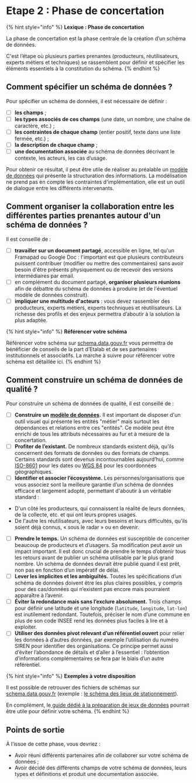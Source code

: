 # Etape 2 : Phase de concertation

{% hint style="info" %}
**Lexique : Phase de concertation**

La phase de concertation est la phase centrale de la création d’un schéma de données.&#x20;



C'est l’étape où plusieurs parties prenantes (producteurs, réutilisateurs, experts métiers et techniques) se rassemblent pour définir et spécifier les éléments essentiels à la constitution du schéma.
{% endhint %}

## Comment spécifier un schéma de données ?

Pour spécifier un schéma de données, il est nécessaire de définir :

* [ ] **les champs** ;
* [ ] **les types associés de ces champs** (une date, un nombre, une chaîne de caractère, etc.) ;
* [ ] **les contraintes de chaque champ** (entier positif, texte dans une liste fermée, etc.) ;
* [ ] **la description de chaque champ** ;
* [ ] **une documentation associée** au schéma de données décrivant le contexte, les acteurs, les cas d’usage.

Pour obtenir ce résultat, il peut être utile de réaliser au préalable un [modèle de données](https://guides.etalab.gouv.fr/qualite/documenter-les-donnees/#description-du-modele-de-donnees) qui présente la structuration des informations. La modélisation ne prend pas en compte les contraintes d'implémentation, elle est un outil de dialogue entre les différents intervenants.

## Comment organiser la collaboration entre les différentes parties prenantes autour d'un schéma de données ? <a href="#procedure-de-collaboration" id="procedure-de-collaboration"></a>

Il est conseillé de :&#x20;

* [ ] **travailler sur un document partagé**, accessible en ligne, tel qu'un Framapad ou Google Doc : l'important est que plusieurs contributeurs puissent contribuer (modifier ou mettre des commentaires) sans avoir besoin d'être présents physiquement ou de recevoir des versions intermédiaires par email.&#x20;
* [ ] en complément du document partagé, **organiser plusieurs réunions** afin de débattre du schéma de données à produire (et de l'éventuel modèle de données construit).
* [ ] **impliquer une multitude d'acteurs** : vous devez rassembler des producteurs, experts métiers, experts techniques et réutilisateurs. La richesse des profils et des enjeux permettra d’aboutir à la solution la plus adaptée.

{% hint style="info" %}
**Référencer votre schéma**

Référencer votre schéma sur [schema.data.gouv.fr](https://schema.data.gouv.fr/) vous permettra de bénéficier de conseils de la part d’Etalab et de ses partenaires institutionnels et associatifs. La marche à suivre pour référencer votre schéma est détaillée ici.
{% endhint %}

## Comment construire un schéma de données de qualité ? <a href="#grands-principes" id="grands-principes"></a>

Pour construire un schéma de données de qualité, il est conseillé de :&#x20;

* [ ] **Construire un** [**modèle de données**](https://guides.etalab.gouv.fr/qualite/documenter-les-donnees/#description-du-modele-de-donnees)**.** Il est important de disposer d'un outil visuel qui présente les entités "métier" mais surtout les dépendances et relations entre ces "entités". Ce modèle peut être enrichi de tous les attributs nécessaires au fur et à mesure de la concertation.
* [ ] **Profiter de l’existant.** De nombreux standards existent déjà, qu’ils concernent des formats de données ou des formats de champs. Certains standards sont devenus incontournables aujourd’hui, comme [ISO-8601](https://fr.wikipedia.org/wiki/ISO\_8601) pour les dates ou [WGS 84](https://fr.wikipedia.org/wiki/WGS\_84) pour les coordonnées géographiques.
* [ ] **Identifier et associer l’écosystème.** Les personnes/organisations que vous associez sont la meilleure garantie d’un schéma de données efficace et largement adopté, permettant d'aboutir à un véritable standard :&#x20;

<!---->

* D'un côté les producteurs, qui connaissent la réalité de leurs données, de la collecte, etc. et qui ont leurs propres usages.
* De l'autre les réutilisateurs, avec leurs besoins et leurs difficultés, qu’ils soient déjà connus, « sous le radar » ou en devenir.

<!---->

* [ ] **Prendre le temps.** Un schéma de données est susceptible de concerner beaucoup de producteurs et d’usagers. Sa modification peut avoir un impact important. Il est donc crucial de prendre le temps d’obtenir tous les retours avant de publier un schéma utilisable par le plus grand nombre. Un schéma de données devrait être publié quand il est prêt, non pas en fonction d’un impératif de délai.
* [ ] **Lever les implicites et les ambiguïtés.** Toutes les spécifications d’un schéma de données doivent être les plus claires possibles, y compris pour des cas/données qui n’existent pas encore mais pourraient apparaître à l’avenir.
* [ ] **Éviter la redondance mais sans l’exclure absolument.** Trois champs pour définir une latitude et une longitude (`latitude`, `longitude`, `lat-lon`) est inutilement redondant. Toutefois, préciser le nom d’une commune en plus de son code INSEE rend les données plus faciles à lire et à exploiter.
* [ ] **Utiliser des données pivot relevant d’un référentiel ouvert** pour relier les données à d’autres données, par exemple l’utilisation du numéro SIREN pour identifier des organisations. Ce principe permet aussi d’éviter l’abondance de détails et d’aller à l’essentiel : l’obtention d’informations complémentaires se fera par le biais d’un autre référentiel.

{% hint style="info" %}
**Exemples à votre disposition**

Il est possible de retrouver des fichiers de schémas sur [schema.data.gouv.fr](https://schema.data.gouv.fr/) (exemple : [le schéma des lieux de stationnement](https://schema.data.gouv.fr/etalab/schema-stationnement/latest.html)).&#x20;

En complément, le[ guide dédié à la préparation de jeux de données](https://guides.etalab.gouv.fr/qualite/) pourrait être utile pour définir votre schéma.
{% endhint %}

## Points de sortie <a href="#points-de-sortie" id="points-de-sortie"></a>

À l’issue de cette phase, vous devriez :

* Avoir réuni différents partenaires afin de collaborer sur votre schéma de données ;
* Avoir décidé des différents champs de votre schéma de données, leurs types et définitions et produit une documentation associée.

